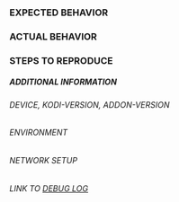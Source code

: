 ### EXPECTED BEHAVIOR



### ACTUAL BEHAVIOR



### STEPS TO REPRODUCE



##### ADDITIONAL INFORMATION


###### DEVICE, KODI-VERSION, ADDON-VERSION

###### ENVIRONMENT

###### NETWORK SETUP

###### LINK TO [*DEBUG LOG*](http://kodi.wiki/view/Log_file)
